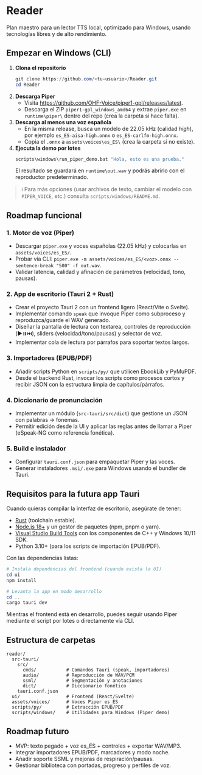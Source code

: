 # Reader

Plan maestro para un lector TTS local, optimizado para Windows, usando
tecnologías libres y de alto rendimiento.

## Empezar en Windows (CLI)

1. **Clona el repositorio**
   ```powershell
   git clone https://github.com/<tu-usuario>/Reader.git
   cd Reader
   ```
2. **Descarga Piper**
   - Visita <https://github.com/OHF-Voice/piper1-gpl/releases/latest>.
   - Descarga el ZIP `piper1-gpl_windows_amd64` y extrae `piper.exe` en
     `runtime\piper\` dentro del repo (crea la carpeta si hace falta).
3. **Descarga al menos una voz española**
   - En la misma release, busca un modelo de 22.05 kHz (calidad *high*), por
     ejemplo `es_ES-aisa-high.onnx` o `es_ES-carlfm-high.onnx`.
   - Copia el `.onnx` a `assets\voices\es_ES\` (crea la carpeta si no existe).
4. **Ejecuta la demo por lotes**
   ```bat
   scripts\windows\run_piper_demo.bat "Hola, esto es una prueba."
   ```
   El resultado se guardará en `runtime\out.wav` y podrás abrirlo con el
   reproductor predeterminado.

> ℹ️  Para más opciones (usar archivos de texto, cambiar el modelo con
> `PIPER_VOICE`, etc.) consulta `scripts/windows/README.md`.

## Roadmap funcional

### 1. Motor de voz (Piper)
- Descargar `piper.exe` y voces españolas (22.05 kHz) y colocarlas en
  `assets/voices/es_ES/`.
- Probar vía CLI: `piper.exe -m assets/voices/es_ES/<voz>.onnx --sentence-break "500" -f out.wav`.
- Validar latencia, calidad y afinación de parámetros (velocidad, tono,
  pausas).

### 2. App de escritorio (Tauri 2 + Rust)
- Crear el proyecto Tauri 2 con un frontend ligero (React/Vite o Svelte).
- Implementar comando `speak` que invoque Piper como subproceso y
  reproduzca/guarde el WAV generado.
- Diseñar la pantalla de lectura con textarea, controles de reproducción
  (▶️⏸️⏭️), sliders (velocidad/tono/pausas) y selector de voz.
- Implementar cola de lectura por párrafos para soportar textos largos.

### 3. Importadores (EPUB/PDF)
- Añadir scripts Python en `scripts/py/` que utilicen EbookLib y PyMuPDF.
- Desde el backend Rust, invocar los scripts como procesos cortos y
  recibir JSON con la estructura limpia de capítulos/párrafos.

### 4. Diccionario de pronunciación
- Implementar un módulo (`src-tauri/src/dict`) que gestione un JSON con
  palabras → fonemas.
- Permitir edición desde la UI y aplicar las reglas antes de llamar a
  Piper (eSpeak-NG como referencia fonética).

### 5. Build e instalador
- Configurar `tauri.conf.json` para empaquetar Piper y las voces.
- Generar instaladores `.msi/.exe` para Windows usando el bundler de
  Tauri.

## Requisitos para la futura app Tauri

Cuando quieras compilar la interfaz de escritorio, asegúrate de tener:

- [Rust](https://www.rust-lang.org/tools/install) (toolchain estable).
- [Node.js 18+](https://nodejs.org/) y un gestor de paquetes (npm, pnpm o yarn).
- [Visual Studio Build Tools](https://visualstudio.microsoft.com/visual-cpp-build-tools/)
  con los componentes de C++ y Windows 10/11 SDK.
- Python 3.10+ (para los scripts de importación EPUB/PDF).

Con las dependencias listas:

```powershell
# Instala dependencias del frontend (cuando exista la UI)
cd ui
npm install

# Levanta la app en modo desarrollo
cd ..
cargo tauri dev
```

Mientras el frontend está en desarrollo, puedes seguir usando Piper mediante
el script por lotes o directamente vía CLI.

## Estructura de carpetas
```
reader/
  src-tauri/
    src/
      cmds/           # Comandos Tauri (speak, importadores)
      audio/          # Reproducción de WAV/PCM
      ssml/           # Segmentación y anotaciones
      dict/           # Diccionario fonético
    tauri.conf.json
  ui/                 # Frontend (React/Svelte)
  assets/voices/      # Voces Piper es_ES
  scripts/py/         # Extracción EPUB/PDF
  scripts/windows/    # Utilidades para Windows (Piper demo)
```

## Roadmap futuro
- MVP: texto pegado + voz es_ES + controles + exportar WAV/MP3.
- Integrar importadores EPUB/PDF, marcadores y modo noche.
- Añadir soporte SSML y mejoras de respiración/pausas.
- Gestionar biblioteca con portadas, progreso y perfiles de voz.
